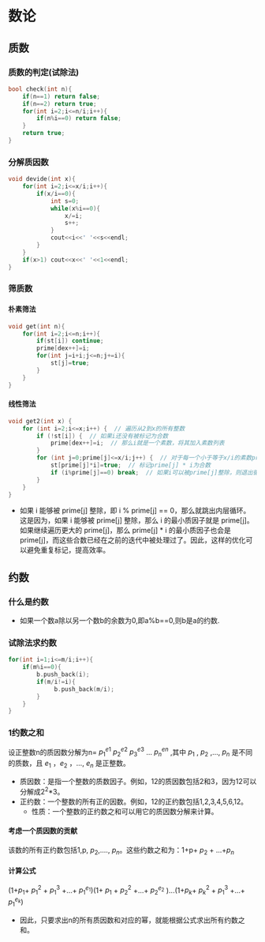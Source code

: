 # 数论

## 质数

### 质数的判定(试除法)

```cpp
bool check(int n){
    if(n==1) return false;
    if(n==2) return true;
    for(int i=2;i<=n/i;i++){
        if(n%i==0) return false;
    }
    return true;
}
```

### 分解质因数

```cpp
void devide(int x){
    for(int i=2;i<=x/i;i++){
        if(x/i==0){
            int s=0;
            while(x%i==0){
                x/=i;
                s++;
            }
            cout<<i<<' '<<s<<endl;
        }
    }
    if(x>1) cout<<x<<' '<<1<<endl;
}
```

### 筛质数

#### 朴素筛法

```cpp
void get(int n){
    for(int i=2;i<=n;i++){
        if(st[i]) continue;
        prime[dex++]=i;
        for(int j=i+i;j<=n;j+=i){
            st[j]=true;
        }
    }
}
```

#### 线性筛法

```cpp
void get2(int x) {
    for (int i=2;i<=x;i++) {  // 遍历从2到x的所有整数
        if (!st[i]) {  // 如果i还没有被标记为合数
            prime[dex++]=i;  // 那么i就是一个素数，将其加入素数列表
        }
        for (int j=0;prime[j]<=x/i;j++) {  // 对于每一个小于等于x/i的素数prime[j]
            st[prime[j]*i]=true;  // 标记prime[j] * i为合数
            if (i%prime[j]==0) break;  // 如果i可以被prime[j]整除，则退出循环
        }
    }
}
```

* 如果 i 能够被 prime[j] 整除，即 i % prime[j] == 0，那么就跳出内层循环。这是因为，如果 i 能够被 prime[j] 整除，那么 i 的最小质因子就是 prime[j]。如果继续遍历更大的 prime[j]，那么 prime[j] * i 的最小质因子也会是 prime[j]，而这些合数已经在之前的迭代中被处理过了。因此，这样的优化可以避免重复标记，提高效率。

## 约数

### 什么是约数

* 如果一个数a除以另一个数b的余数为0,即a%b==0,则b是a的约数.

### 试除法求约数

```cpp
for(int i=1;i<=m/i;i++){
    if(m%i==0){
        b.push_back(i);
        if(m/i!=i){
             b.push_back(m/i);
        }
    }
}
```

### 1约数之和

设正整数n的质因数分解为n= $p_{1}^{e{1}}$ $p_{2}^{e{2}}$ $p_{3}^{e{3}}$ ... $p_{n}^{e{n}}$ ,其中 $p_{1}$ , $p_{2}$ ,..., $p_{n}$ 是不同的质数，且 $e_{1}$ ，$e_{2}$ ，..., $e_{n}$ 是正整数。

* 质因数：是指一个整数的质数因子。例如，12的质因数包括2和3，因为12可以分解成$2^{2}$*3。
* 正约数：一个整数的所有正的因数。例如，12的正约数包括1,2,3,4,5,6,12。
  * 性质：一个整数的正约数之和可以用它的质因数分解来计算。

#### 考虑一个质因数的贡献

该数的所有正约数包括1,p, $p_{2}$,...., $p_{n}$。这些约数之和为：1+p+ $p_{2}$ + ...+$p_{n}$

#### 计算公式

(1+$p_{1}$+ $p_{1}^{2}$ + $p_{1}^{3}$ +...+ $p_{1}^{e_{1}}$)(1+ $p_{1}$ + $p_{2}^{2}$ +...+ $p_{2}^{e_{2}}$ )...(1+$p_{k}$+ $p_{k}^{2}$ + $p_{1}^{3}$ +...+ $p_{1}^{e_{k}}$)

* 因此，只要求出n的所有质因数和对应的幂，就能根据公式求出所有约数之和。
